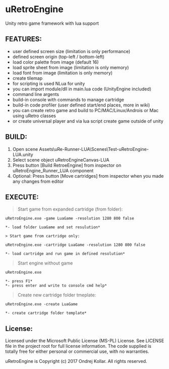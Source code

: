 # uRetroEngine

Unity retro game framework with lua support

FEATURES:
-------------

- user defined screen size (limitation is only performance)
- defined screen origin (top-left / bottom-left)
- load color palette from image (default 16)
- load sprite sheet from image (limitation is only memory)
- load font from image (limitation is only memory)
- create tilemap
- for scripting is used NLua for unity
- you can import module/dll in main.lua code (UnityEngine included)
- command line argents
- build-in console with commands to manage cartridge
- build-in code profiler (user defined start/end places, more in wiki) 
- you can create retro game and build to PC/MAC/Linux/Androis or Mac using uRetro classes
- or create universal player and via lua script create game outside of unity


BUILD:
-------------

1) Open scene Assets\uRe-Runner-LUA\Scenes\Test-uRetroEngine-LUA.unity
2) Select scene object uRetroEngineCanvas-LUA
3) Press button [Build RetroeEngine] from inspector on uRetroEngine_Runner_LUA component
4) Optional: Press button [Move cartridges] from inspector when you made any changes from editor



EXECUTE:
------------

> Start game from expanded cartridge (from folder):

	uRetroEngine.exe -game LuaGame -resolution 1280 800 false

	*- load folder LuaGame and set resulution*

    > Start game from cartridge only:

	uRetroEngine.exe -cartridge LuaGame -resolution 1280 800 false
	
	*- load cartridge and run game in defined resolution*

> Start engine without game

	uRetroEngine.exe

	*- press F1*
	*- press enter and write to console cmd help*

	
> Create new cartridge folder tmeplate:

	uRetroEngine.exe -create LuaGame
	
	*- create cartridge folder template*


License:
-----------

Licensed under the Microsoft Public License (MS-PL) License. See LICENSE file in the project root for full license information. The code supplied is totally free for either personal or commercial use, with no warranties.

uRetroEngine is Copyright (c) 2017 Ondrej Kollar. 
All rights reserved.
